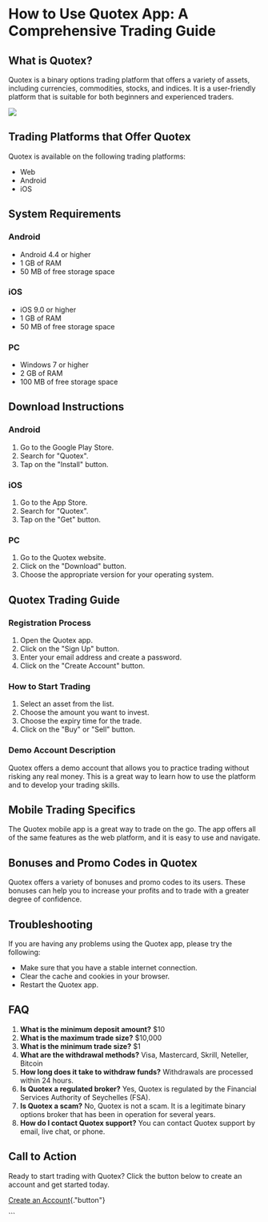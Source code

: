 # How to Use Quotex App: A Comprehensive Trading Guide

## What is Quotex?

Quotex is a binary options trading platform that offers a variety of
assets, including currencies, commodities, stocks, and indices. It is a
user-friendly platform that is suitable for both beginners and
experienced traders.

[![](https://static.quotex.io/files/1_en/300_250.jpg)](https://traff.sbs/brokerqxsignupf)

## Trading Platforms that Offer Quotex

Quotex is available on the following trading platforms:

-   Web
-   Android
-   iOS

## System Requirements

### Android

-   Android 4.4 or higher
-   1 GB of RAM
-   50 MB of free storage space

### iOS

-   iOS 9.0 or higher
-   1 GB of RAM
-   50 MB of free storage space

### PC

-   Windows 7 or higher
-   2 GB of RAM
-   100 MB of free storage space

## Download Instructions

### Android

1.  Go to the Google Play Store.
2.  Search for "Quotex".
3.  Tap on the "Install" button.

### iOS

1.  Go to the App Store.
2.  Search for "Quotex".
3.  Tap on the "Get" button.

### PC

1.  Go to the Quotex website.
2.  Click on the "Download" button.
3.  Choose the appropriate version for your operating system.

## Quotex Trading Guide

### Registration Process

1.  Open the Quotex app.
2.  Click on the "Sign Up" button.
3.  Enter your email address and create a password.
4.  Click on the "Create Account" button.

### How to Start Trading

1.  Select an asset from the list.
2.  Choose the amount you want to invest.
3.  Choose the expiry time for the trade.
4.  Click on the "Buy" or "Sell" button.

### Demo Account Description

Quotex offers a demo account that allows you to practice trading without
risking any real money. This is a great way to learn how to use the
platform and to develop your trading skills.

## Mobile Trading Specifics

The Quotex mobile app is a great way to trade on the go. The app offers
all of the same features as the web platform, and it is easy to use and
navigate.

## Bonuses and Promo Codes in Quotex

Quotex offers a variety of bonuses and promo codes to its users. These
bonuses can help you to increase your profits and to trade with a
greater degree of confidence.

## Troubleshooting

If you are having any problems using the Quotex app, please try the
following:

-   Make sure that you have a stable internet connection.
-   Clear the cache and cookies in your browser.
-   Restart the Quotex app.

## FAQ

1.  **What is the minimum deposit amount?**
    \$10
2.  **What is the maximum trade size?**
    \$10,000
3.  **What is the minimum trade size?**
    \$1
4.  **What are the withdrawal methods?**
    Visa, Mastercard, Skrill, Neteller, Bitcoin
5.  **How long does it take to withdraw funds?**
    Withdrawals are processed within 24 hours.
6.  **Is Quotex a regulated broker?**
    Yes, Quotex is regulated by the Financial Services Authority of
    Seychelles (FSA).
7.  **Is Quotex a scam?**
    No, Quotex is not a scam. It is a legitimate binary options broker
    that has been in operation for several years.
8.  **How do I contact Quotex support?**
    You can contact Quotex support by email, live chat, or phone.

## Call to Action

Ready to start trading with Quotex? Click the button below to create an
account and get started today.

[Create an
Account](\%22https://traff.sbs/quotexonelink\%22){."button"}

\`\`\`

